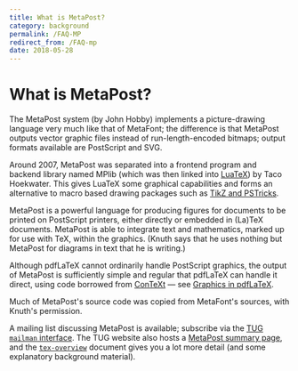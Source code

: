 ```yaml
---
title: What is MetaPost?
category: background
permalink: /FAQ-MP
redirect_from: /FAQ-mp
date: 2018-05-28
---
```


# What is MetaPost?

The MetaPost system (by John Hobby) implements a picture-drawing language
very much like that of MetaFont; the difference is that MetaPost outputs
vector graphic files instead of run-length-encoded bitmaps; output
formats available are PostScript and SVG.

Around 2007, MetaPost was
separated into a frontend program and backend library named MPlib (which
was then linked into
  [LuaTeX](FAQ-xetex-luatex))
by Taco Hoekwater.
This gives LuaTeX some graphical capabilities and
forms an alternative to macro based drawing packages such as
[TikZ and PSTricks](FAQ-drawing).


MetaPost is a powerful language for producing figures for documents to be
printed on PostScript printers, either directly or embedded in (La)TeX
documents.  MetaPost is able to integrate text and mathematics, marked up
for use with TeX, within the graphics.  (Knuth says that he
uses nothing but MetaPost for diagrams in text that he is writing.)

Although pdfLaTeX cannot ordinarily handle PostScript graphics, the
output of MetaPost is sufficiently simple and regular that pdfLaTeX
can handle it direct, using code borrowed from
  [ConTeXt](FAQ-context)&nbsp;&mdash;
see [Graphics in pdfLaTeX](FAQ-pdftexgraphics).

Much of MetaPost's source code was copied from MetaFont's sources, with
Knuth's permission.



A mailing list discussing MetaPost is available;
  subscribe via the 
  [TUG `mailman` interface](http://lists.tug.org/metapost).
The TUG website also hosts a 
[MetaPost summary page](https://tug.org/metapost.html), and the
[`tex-overview`](https://ctan.org/pkg/tex-overview) document gives you a lot more detail (and some
explanatory background material).

